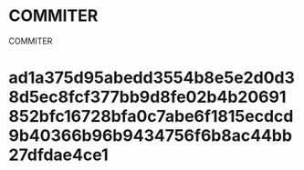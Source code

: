 # COMMITER
COMMITER






# ad1a375d95abedd3554b8e5e2d0d38d5ec8fcf377bb9d8fe02b4b20691852bfc16728bfa0c7abe6f1815ecdcd9b40366b96b9434756f6b8ac44bb27dfdae4ce1
